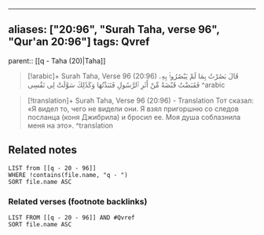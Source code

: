 
---
aliases: ["20:96", "Surah Taha, verse 96", "Qur'an 20:96"]
tags: Qvref
---

parent:: [[q - Taha (20)|Taha]]

> [!arabic]+ Surah Taha, Verse 96 (20:96)
> <span class="quran-arabic">قَالَ بَصُرْتُ بِمَا لَمْ يَبْصُرُوا۟ بِهِۦ فَقَبَضْتُ قَبْضَةً مِّنْ أَثَرِ ٱلرَّسُولِ فَنَبَذْتُهَا وَكَذَٰلِكَ سَوَّلَتْ لِى نَفْسِى</span>
^arabic

> [!translation]+ Surah Taha, Verse 96 (20:96) - Translation
> Тот сказал: «Я видел то, чего не видели они. Я взял пригоршню со следов посланца (коня Джибрила) и бросил ее. Моя душа соблазнила меня на это».
^translation



## Related notes
```dataview
LIST from [[q - 20 - 96]]
WHERE !contains(file.name, "q - ")
SORT file.name ASC
```

### Related verses (footnote backlinks)
```dataview
LIST FROM [[q - 20 - 96]] AND #Qvref
SORT file.name ASC
```

